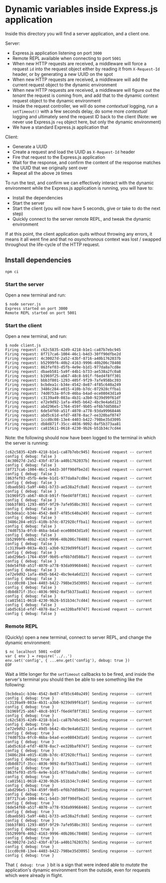 # Dynamic variables inside Express.js application

Inside this directory you will find a server application, and a client one.

Server:

- Express.js application listening on port `3000`
- Remote REPL available when connecting to port `5001`
- When new HTTP requests are received, a middleware will force
  a request `id` into the request object either by reading it from
  `X-Request-Id` header, or by generating a new UUID on the spot
- When new HTTP requests are received, a middleware will add the current
  request object to the dynamic environment
- When new HTTP requests are received, a middleware will figure out the
  _tenant_ the request is coming from, and add that to the dynamic context
  request object to the dynamic environment
- Inside the request controller, we will do some _contextual_ logging, run
  a `setTimeout()` with a few seconds delay, do some more _contextual_ logging
  and ultimately send the request ID back to the client (Note: we never use
  Express.js `req` object here, but only the dynamic environment)
- We have a standard Express.js application that

Client:

- Generate a UUID
- Create a request and load the UUID as `X-Request-Id` header
- Fire that request to the Express.js application
- Wait for the response, and confirm the content of the response matches
  the UUID that we originally sent over
- Repeat all the above `20` times

To run the test, and confirm we can effectively interact with the dynamic
environment while the Express.js application is running, you will have to:

- Install the dependencies
- Start the server
- Start the client (you will now have 5 seconds, give or take to do the next
  step)
- Quickly connect to the server remote REPL, and tweak the dynamic environment

If at this point, the client application quits without throwing any errors, it
means it all went fine and that no _asynchronous_ context was lost / swapped
throughout the life-cycle of the HTTP request.

## Install dependencies

    npm ci

### Start the server

Open a new terminal and run:

    $ node server.js
    Express started on port 3000
    Remote REPL started on port 5001

### Start the client

Open a new terminal, and run:

    $ node client.js
    Firing request: c62c5835-42d9-4218-b1e1-ca87b7ebc945
    Firing request: 8f717ca6-1004-46c1-b4d3-30ff90dfbe2d
    Firing request: 4c30027d-2a52-43bf-8716-a40b1762037b
    Firing request: b52999f6-40b2-4163-9996-40b206c78408
    Firing request: 863fef03-d5fb-4e9e-b1d1-977da8a7cd8e
    Firing request: dbaeb581-5a9f-44b1-b733-ae538a2fc0a8
    Firing request: b1969f25-ab67-48c8-b91f-f6ed4f8ff301
    Firing request: bbb3f801-1293-405f-9f29-7afe958bc393
    Firing request: bcbdea1c-b34e-4542-8e87-4f85c640a249
    Firing request: 3486c284-e015-410b-b7dc-072928cffba1
    Firing request: 74d0753a-0fc0-46ba-b4ad-ece08043d1a9
    Firing request: c3139a49-083a-4b31-a3b0-9239d99f61df
    Firing request: e72e9d92-1afa-49d5-b642-4bc9e4a6d123
    Firing request: abd296e5-1764-459f-9b05-ef6b7dd508a7
    Firing request: 6de54f60-a51f-4070-a778-93da99968446
    Firing request: abd5c61d-efd7-4878-8ac7-ee320baf0747
    Firing request: 1ccd0c08-13e4-4403-b422-798be35d3095
    Firing request: db8d871f-35cc-4036-9092-0af5b373aa81
    Firing request: ca815611-0618-4230-9b26-b51b34c7cd44

Note: the following should now have been logged to the terminal in which the
server is running:

    [c62c5835-42d9-4218-b1e1-ca87b7ebc945] Received request -- current config { debug: false }
    [4c30027d-2a52-43bf-8716-a40b1762037b] Received request -- current config { debug: false }
    [8f717ca6-1004-46c1-b4d3-30ff90dfbe2d] Received request -- current config { debug: false }
    [863fef03-d5fb-4e9e-b1d1-977da8a7cd8e] Received request -- current config { debug: false }
    [dbaeb581-5a9f-44b1-b733-ae538a2fc0a8] Received request -- current config { debug: false }
    [b1969f25-ab67-48c8-b91f-f6ed4f8ff301] Received request -- current config { debug: false }
    [bbb3f801-1293-405f-9f29-7afe958bc393] Received request -- current config { debug: false }
    [bcbdea1c-b34e-4542-8e87-4f85c640a249] Received request -- current config { debug: false }
    [3486c284-e015-410b-b7dc-072928cffba1] Received request -- current config { debug: false }
    [74d0753a-0fc0-46ba-b4ad-ece08043d1a9] Received request -- current config { debug: false }
    [b52999f6-40b2-4163-9996-40b206c78408] Received request -- current config { debug: false }
    [c3139a49-083a-4b31-a3b0-9239d99f61df] Received request -- current config { debug: false }
    [abd296e5-1764-459f-9b05-ef6b7dd508a7] Received request -- current config { debug: false }
    [6de54f60-a51f-4070-a778-93da99968446] Received request -- current config { debug: false }
    [e72e9d92-1afa-49d5-b642-4bc9e4a6d123] Received request -- current config { debug: false }
    [1ccd0c08-13e4-4403-b422-798be35d3095] Received request -- current config { debug: false }
    [db8d871f-35cc-4036-9092-0af5b373aa81] Received request -- current config { debug: false }
    [ca815611-0618-4230-9b26-b51b34c7cd44] Received request -- current config { debug: false }
    [abd5c61d-efd7-4878-8ac7-ee320baf0747] Received request -- current config { debug: false }

### Remote REPL

(Quickly) open a new terminal, connect to server REPL, and change the dynamic
environment:

    $ nc localhost 5001 <<EOF
    var { env } = require('../..')
    env.set('config', { ...env.get('config'), debug: true })
    EOF

Wait a little longer for the `setTimeout` callbacks to be fired, and inside the
server's terminal you should then be able to see something like the following:

    [bcbdea1c-b34e-4542-8e87-4f85c640a249] Sending response -- current config { debug: true }
    [c3139a49-083a-4b31-a3b0-9239d99f61df] Sending response -- current config { debug: true }
    [b1969f25-ab67-48c8-b91f-f6ed4f8ff301] Sending response -- current config { debug: true }
    [c62c5835-42d9-4218-b1e1-ca87b7ebc945] Sending response -- current config { debug: true }
    [e72e9d92-1afa-49d5-b642-4bc9e4a6d123] Sending response -- current config { debug: true }
    [74d0753a-0fc0-46ba-b4ad-ece08043d1a9] Sending response -- current config { debug: true }
    [abd5c61d-efd7-4878-8ac7-ee320baf0747] Sending response -- current config { debug: true }
    [3486c284-e015-410b-b7dc-072928cffba1] Sending response -- current config { debug: true }
    [db8d871f-35cc-4036-9092-0af5b373aa81] Sending response -- current config { debug: true }
    [863fef03-d5fb-4e9e-b1d1-977da8a7cd8e] Sending response -- current config { debug: true }
    [ca815611-0618-4230-9b26-b51b34c7cd44] Sending response -- current config { debug: true }
    [abd296e5-1764-459f-9b05-ef6b7dd508a7] Sending response -- current config { debug: true }
    [8f717ca6-1004-46c1-b4d3-30ff90dfbe2d] Sending response -- current config { debug: true }
    [6de54f60-a51f-4070-a778-93da99968446] Sending response -- current config { debug: true }
    [dbaeb581-5a9f-44b1-b733-ae538a2fc0a8] Sending response -- current config { debug: true }
    [bbb3f801-1293-405f-9f29-7afe958bc393] Sending response -- current config { debug: true }
    [b52999f6-40b2-4163-9996-40b206c78408] Sending response -- current config { debug: true }
    [4c30027d-2a52-43bf-8716-a40b1762037b] Sending response -- current config { debug: true }
    [1ccd0c08-13e4-4403-b422-798be35d3095] Sending response -- current config { debug: true }

That `{ debug: true }` bit is a sign that were indeed able to _mutate_ the
application's dynamic environment from the outside, even for requests which
were already in flight.
